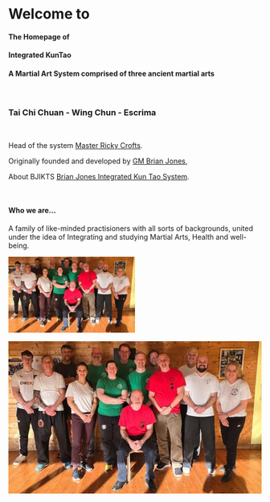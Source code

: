 # Welcome to 
#### The Homepage of
#### Integrated KunTao
#### A Martial Art System comprised of three ancient martial arts
&emsp;
### Tai Chi Chuan - Wing Chun - Escrima

&emsp;

Head of the system [Master Ricky Crofts](ricky).

Originally founded and developed by [GM Brian Jones](brian), 

About BJIKTS [Brian Jones Integrated Kun Tao System](about). 

&emsp;

#### **Who we are...**

 A family of like-minded practisioners with all sorts of backgrounds, united under the idea of Integrating and studying Martial Arts, Health and well-being.

<img src="images/Bonn2025.jpeg" alt="image" width="50%" height="auto">

![Bonn group 2025](images/Bonn2025.jpeg "Group picture in Bonn 2025")
